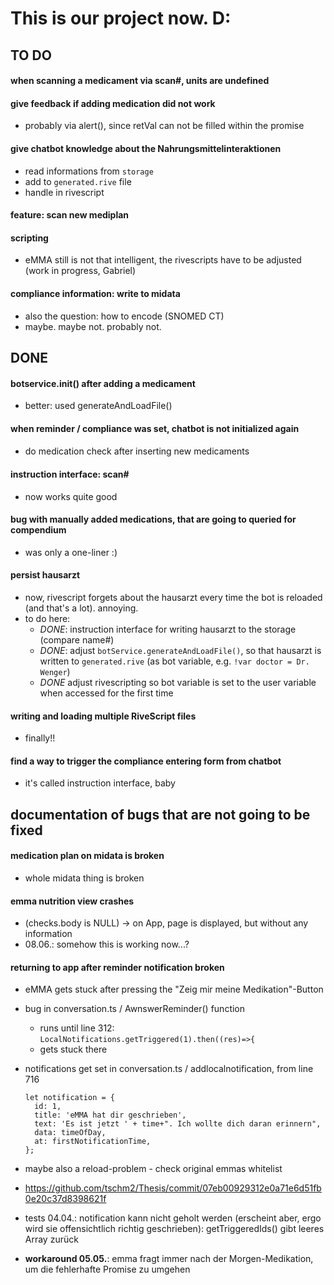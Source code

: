 # This is our project now. D:


## TO DO

#### when scanning a medicament via scan#, units are undefined


#### give feedback if adding medication did not work
- probably via alert(), since retVal can not be filled within the promise

#### give chatbot knowledge about the Nahrungsmittelinteraktionen
- read informations from `storage`
- add to `generated.rive` file
- handle in rivescript

#### feature: scan new mediplan

#### scripting
- eMMA still is not that intelligent, the rivescripts have to be adjusted (work in progress, Gabriel)

#### compliance information: write to midata
- also the question: how to encode (SNOMED CT)
- maybe. maybe not. probably not.


## DONE
#### botservice.init() after adding a medicament
- better: used generateAndLoadFile()

#### when reminder / compliance was set, chatbot is not initialized again

####
- do medication check after inserting new medicaments

#### instruction interface: scan#
- now works quite good

#### bug with manually added medications, that are going to queried for compendium
- was only a one-liner :)

#### persist hausarzt
- now, rivescript forgets about the hausarzt every time the bot is reloaded (and that's a lot). annoying.
- to do here:
  - *DONE*: instruction interface for writing hausarzt to the storage (compare name#)
  - *DONE*: adjust `botService.generateAndLoadFile()`, so that hausarzt is written to `generated.rive` (as bot variable, e.g. `!var doctor = Dr. Wenger`)
  - *DONE* adjust rivescripting so bot variable is set to the user variable when accessed for the first time

####  writing and loading multiple RiveScript files
- finally!!

#### find a way to trigger the compliance entering form from chatbot
- it's called instruction interface, baby


## documentation of bugs that are not going to be fixed

#### medication plan on midata is broken
- whole midata thing is broken

#### emma nutrition view crashes
- (checks.body is NULL) -> on App, page is displayed, but without any information
- 08.06.: somehow this is working now...?

#### returning to app after reminder notification broken
- eMMA gets stuck after pressing the "Zeig mir meine Medikation"-Button
- bug in conversation.ts / AwnswerReminder() function
  - runs until line 312: `LocalNotifications.getTriggered(1).then((res)=>{`
  - gets stuck there
- notifications get set in conversation.ts / addlocalnotification, from line 716

      let notification = {
        id: 1,
        title: 'eMMA hat dir geschrieben',
        text: 'Es ist jetzt ' + time+". Ich wollte dich daran erinnern",
        data: timeOfDay,
        at: firstNotificationTime,
      };
- maybe also a reload-problem - check original emmas whitelist
- https://github.com/tschm2/Thesis/commit/07eb00929312e0a71e6d51fb0e20c37d8398621f
- tests 04.04.: notification kann nicht geholt werden (erscheint aber, ergo wird sie offensichtlich richtig geschrieben): getTriggeredIds() gibt leeres Array zurück
- __workaround 05.05.__: emma fragt immer nach der Morgen-Medikation, um die fehlerhafte Promise zu umgehen
